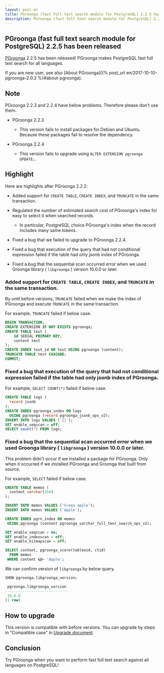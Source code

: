 ```yaml
---
layout: post.en
title: PGroonga (fast full text search module for PostgreSQL) 2.2.5 has been released
description: PGroonga (fast full text search module for PostgreSQL) 2.2.5 has been released!
---
```


## PGroonga (fast full text search module for PostgreSQL) 2.2.5 has been released

[PGroonga](https://pgroonga.github.io/) 2.2.5 has been released! PGroonga makes PostgreSQL fast full text search for all languages.

If you are new user, see also [About PGroonga]({% post_url en/2017-10-10-pgroonga-2.0.2 %}#about-pgroonga).

## Note

PGroonga 2.2.3 and 2.2.4 have below problems. Therefore please don't use them.

* PGroonga 2.2.3

  * This version fails to install packages for Debian and Ubuntu.
    Because these packages fail to resolve the dependency.

* PGroonga 2.2.4

  * This version fails to upgrade using ``ALTER EXTENSION pgroonga UPDATE;``.

## Highlight

Here are highlights after PGroonga 2.2.2:

  * Added support for ``CREATE TABLE``, ``CREATE INDEX``, and ``TRUNCATE`` in the same transaction.

  * Regulated the number of estimated search cost of PGroonga's index for easy to select it when searched records.

    * In particular, PostgreSQL choice PGroonga's index when the record includes many same tokens.

  * Fixed a bug that we failed to upgrade to PGroonga 2.2.4.

  * Fixed a bug that execution of the query that had not conditional expression failed if the table had only jsonb index of PGroonga.

  * Fixed a bug that the sequential scan occurred error when we used Groonga library ( ``libgroonga`` ) version 10.0.0 or later.

### Added support for ``CREATE TABLE``, ``CREATE INDEX``, and ``TRUNCATE`` in the same transaction.

By until before versions, ``TRUNCATE`` failed when we make the index of PGroonga and execute ``TRUNCATE`` in the same transaction.

For example, ``TRUNCATE`` failed if below case.

```sql
BEGIN TRANSACTION;
CREATE EXTENSION IF NOT EXISTS pgroonga;
CREATE TABLE test (
    id SERIAL PRIMARY KEY,
    content text
);
CREATE INDEX test_id ON test USING pgroonga (content);
TRUNCATE TABLE test CASCADE;
COMMIT;
```

### Fixed a bug that execution of the query that had not conditional expression failed if the table had only jsonb index of PGroonga.

For example, ``SELECT COUNT(*)`` failed if below case.

```sql
CREATE TABLE logs (
  record jsonb
);
CREATE INDEX pgroonga_index ON logs
  USING pgroonga (record pgroonga_jsonb_ops_v2);
INSERT INTO logs VALUES ('{}');
SET enable_seqscan = off;
SELECT count(*) FROM logs;
```

### Fixed a bug that the sequential scan occurred error when we used Groonga library ( ``libgroonga`` ) version 10.0.0 or later.

This problem didn't occur if we installed a package for PGroonga. Only when it occurred if we installed PGroonga and Groonga that built from source.

For example, ``SELECT`` failed if below case.

```sql
CREATE TABLE memos (
  content varchar(256)
);

INSERT INTO memos VALUES ('Green apple');
INSERT INTO memos VALUES ('Apple');

CREATE INDEX pgrn_index ON memos
 USING pgroonga (content pgroonga_varchar_full_text_search_ops_v2);

SET enable_seqscan = on;
SET enable_indexscan = off;
SET enable_bitmapscan = off;

SELECT content, pgroonga_score(tableoid, ctid)
  FROM memos
 WHERE content &@~ 'Apple';
```

We can confirm version of  ``libgroonga``  by below query.

```sql
SHOW pgroonga.libgroonga_version;

 pgroonga.libgroonga_version 
-----------------------------
 10.0.0
(1 row)
```

## How to upgrade

This version is compatible with before versions. You can upgrade by steps in "Compatible case" in [Upgrade document](https://pgroonga.github.io/upgrade/#compatible-case).

## Conclusion

Try PGroonga when you want to perform fast full text search against all languages on PostgreSQL!
